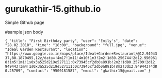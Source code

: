 # gurukathir-15.github.io
Simple Github page


#sample json body

``{
  "title": "First Birthday party",
  "user": "Emily's",
  "date": "28.02.2018",
  "time": "18:00",
  "background": "full.jpg",
  "venue": "Ideal Garden Restaurant",
  "location": "https://www.google.co.in/maps/place/Ideal+Garden+Restaurant/@12.9494337,80.1870495,12z/data=!4m17!1m11!4m10!1m3!2m2!1d80.256744!2d12.9569618!1m5!1m1!1s0x3a525d219e527111:0x73945cf2db0a891b!2m2!1d80.25709!2d12.949443!3m4!1s0x3a525d219e527111:0x73945cf2db0a891b!8m2!3d12.949443!4d80.25709",
  "contact": "9500181587",
  "email": "gkathir15@gmail.com"
}``
